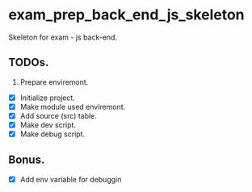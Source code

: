 # exam_prep_back_end_js_skeleton
Skeleton for exam - js back-end.


## TODOs.
1. Prepare enviremont.
-[X] Initialize project.
-[X] Make module used enviremont.
-[X] Add source (src) table.
-[X] Make dev script.
-[X] Make debug script.

## Bonus.
-[X] Add env variable for debuggin